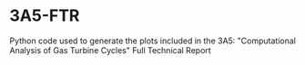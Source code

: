 # 3A5-FTR
Python code used to generate the plots included in the 3A5: "Computational Analysis of Gas Turbine Cycles" Full Technical Report
